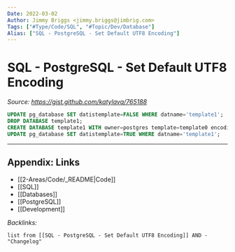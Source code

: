```yaml
---
Date: 2022-03-02
Author: Jimmy Briggs <jimmy.briggs@jimbrig.com>
Tags: ["#Type/Code/SQL", "#Topic/Dev/Database"]
Alias: ["SQL - PostgreSQL - Set Default UTF8 Encoding"]
---
```


# SQL - PostgreSQL - Set Default UTF8 Encoding

*Source: https://gist.github.com/katylava/765188*

```SQL
UPDATE pg_database SET datistemplate=FALSE WHERE datname='template1';
DROP DATABASE template1;
CREATE DATABASE template1 WITH owner=postgres template=template0 encoding='UTF8';
UPDATE pg_database SET datistemplate=TRUE WHERE datname='template1';
```


***

## Appendix: Links

- [[2-Areas/Code/_README|Code]]
- [[SQL]]
- [[Databases]]
- [[PostgreSQL]]
- [[Development]]

*Backlinks:*

```dataview
list from [[SQL - PostgreSQL - Set Default UTF8 Encoding]] AND -"Changelog"
```